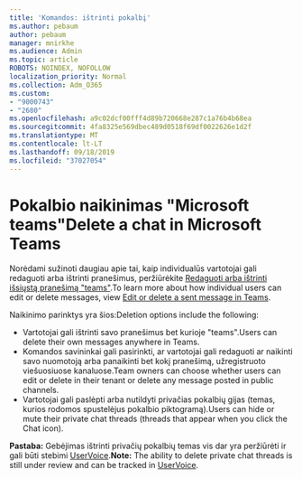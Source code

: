 ```yaml
---
title: 'Komandos: ištrinti pokalbį'
ms.author: pebaum
author: pebaum
manager: mnirkhe
ms.audience: Admin
ms.topic: article
ROBOTS: NOINDEX, NOFOLLOW
localization_priority: Normal
ms.collection: Adm_O365
ms.custom:
- "9000743"
- "2680"
ms.openlocfilehash: a9c02dcf00fff4d89b720668e287c1a76b4b68ea
ms.sourcegitcommit: 4fa8325e569dbec489d0518f69df0022626e1d2f
ms.translationtype: MT
ms.contentlocale: lt-LT
ms.lasthandoff: 09/18/2019
ms.locfileid: "37027054"
---
```

# <a name="delete-a-chat-in-microsoft-teams"></a><span data-ttu-id="e168d-102">Pokalbio naikinimas "Microsoft teams"</span><span class="sxs-lookup"><span data-stu-id="e168d-102">Delete a chat in Microsoft Teams</span></span>

<span data-ttu-id="e168d-103">Norėdami sužinoti daugiau apie tai, kaip individualūs vartotojai gali redaguoti arba ištrinti pranešimus, peržiūrėkite [Redaguoti arba ištrinti išsiųstą pranešimą "teams"](https://support.office.com/article/5f1fe604-a900-4a07-b8b7-8cf70ed6b263).</span><span class="sxs-lookup"><span data-stu-id="e168d-103">To learn more about how individual users can edit or delete messages, view [Edit or delete a sent message in Teams](https://support.office.com/article/5f1fe604-a900-4a07-b8b7-8cf70ed6b263).</span></span> 

<span data-ttu-id="e168d-104">Naikinimo parinktys yra šios:</span><span class="sxs-lookup"><span data-stu-id="e168d-104">Deletion options include the following:</span></span>

- <span data-ttu-id="e168d-105">Vartotojai gali ištrinti savo pranešimus bet kurioje "teams".</span><span class="sxs-lookup"><span data-stu-id="e168d-105">Users can delete their own messages anywhere in Teams.</span></span>
- <span data-ttu-id="e168d-106">Komandos savininkai gali pasirinkti, ar vartotojai gali redaguoti ar naikinti savo nuomotoją arba panaikinti bet kokį pranešimą, užregistruoto viešuosiuose kanaluose.</span><span class="sxs-lookup"><span data-stu-id="e168d-106">Team owners can choose whether users can edit or delete in their tenant or delete any message posted in public channels.</span></span>
- <span data-ttu-id="e168d-107">Vartotojai gali paslėpti arba nutildyti privačias pokalbių gijas (temas, kurios rodomos spustelėjus pokalbio piktogramą).</span><span class="sxs-lookup"><span data-stu-id="e168d-107">Users can hide or mute their private chat threads (threads that appear when you click the Chat icon).</span></span>

<span data-ttu-id="e168d-108">**Pastaba:** Gebėjimas ištrinti privačių pokalbių temas vis dar yra peržiūrėti ir gali būti stebimi [UserVoice](https://microsoftteams.uservoice.com/forums/555103-public/suggestions/33535006-delete-private-chat-threads).</span><span class="sxs-lookup"><span data-stu-id="e168d-108">**Note:** The ability to delete private chat threads is still under review and can be tracked in [UserVoice](https://microsoftteams.uservoice.com/forums/555103-public/suggestions/33535006-delete-private-chat-threads).</span></span> 